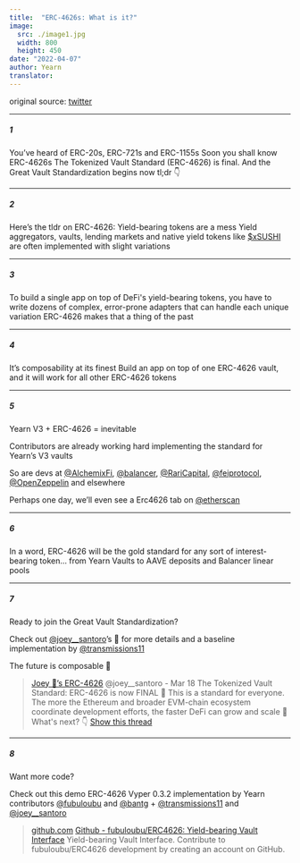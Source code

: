 ```yaml
---
title:  "ERC-4626s: What is it?"
image:
  src: ./image1.jpg
  width: 800
  height: 450
date: "2022-04-07"
author: Yearn
translator: 
---
```


original source: [twitter](https://twitter.com/iearnfinance/status/1511444220850184197)

---

##### 1

You’ve heard of ERC-20s, ERC-721s and ERC-1155s
Soon you shall know ERC-4626s
The Tokenized Vault Standard (ERC-4626) is final. And the Great Vault Standardization begins now
tl;dr 👇

---

##### 2

Here’s the tldr on ERC-4626: 
Yield-bearing tokens are a mess
Yield aggregators, vaults, lending markets and native yield tokens like [$xSUSHI](https://twitter.com/search?q=%24xSUSHI&src=cashtag_click) are often implemented with slight variations

---

##### 3

To build a single app on top of DeFi's yield-bearing tokens, you have to write dozens of complex, error-prone adapters that can handle each unique variation
ERC-4626 makes that a thing of the past

---

##### 4

It’s composability at its finest
Build an app on top of one ERC-4626 vault, and it will work for all other ERC-4626 tokens

---

##### 5

Yearn V3 + ERC-4626 = inevitable

Contributors are already working hard implementing the standard for Yearn’s V3 vaults

So are devs at [@AlchemixFi](https://twitter.com/AlchemixFi), [@balancer](https://twitter.com/balancer), [@RariCapital](https://twitter.com/RariCapital), [@feiprotocol](https://twitter.com/feiprotocol), [@OpenZeppelin](https://twitter.com/OpenZeppelin) and elsewhere

Perhaps one day, we’ll even see a Erc4626 tab on [@etherscan](https://twitter.com/etherscan)

---

##### 6

In a word, ERC-4626 will be the gold standard for any sort of interest-bearing token… from Yearn Vaults to AAVE deposits and Balancer linear pools

---

##### 7

Ready to join the Great Vault Standardization? 

Check out [@joey__santoro](https://twitter.com/joey__santoro)’s 🧵 for more details and a baseline implementation by [@transmissions11](https://twitter.com/transmissions11)

The future is composable 💙

> [Joey 💚’s ERC-4626](https://twitter.com/joey__santoro) @joey__santoro - Mar 18
> The Tokenized Vault Standard: ERC-4626 is now FINAL 🥳
> This is a standard for everyone. The more the Ethereum and broader EVM-chain ecosystem coordinate development efforts, the faster DeFi can grow and scale 🤝
> What's next? 👇
> [Show this thread](https://twitter.com/joey__santoro/status/1504603906726240258)

---

##### 8

Want more code?

Check out this demo ERC-4626 Vyper 0.3.2 implementation by Yearn contributors [@fubuloubu](https://twitter.com/fubuloubu) and [@bantg](https://twitter.com/bantg) + [@transmissions11](https://twitter.com/transmissions11) and [@joey__santoro](https://twitter.com/joey__santoro)

> [github.com](https://github.com/fubuloubu/ERC4626)
> [Github - fubuloubu/ERC4626: Yield-bearing Vault Interface](https://github.com/fubuloubu/ERC4626)
> Yield-bearing Vault Interface. Contribute to fubuloubu/ERC4626 development by creating an account on GitHub.
